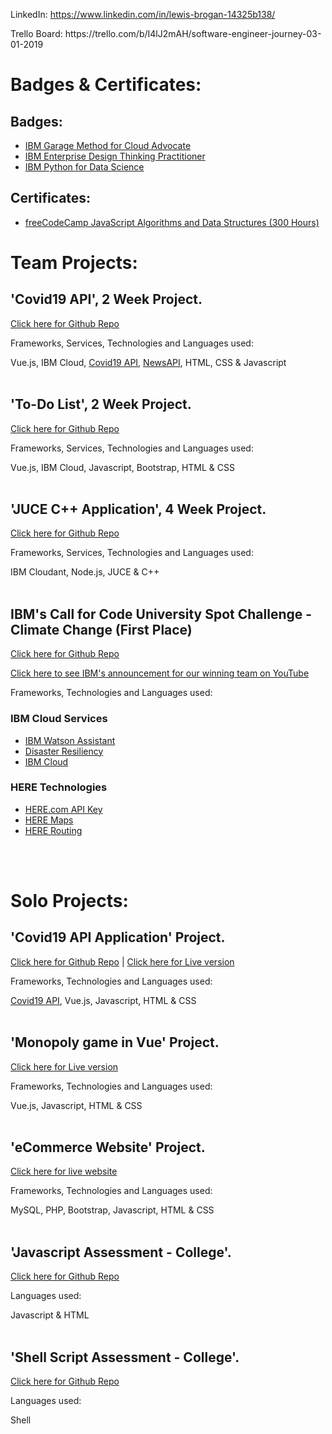LinkedIn: https://www.linkedin.com/in/lewis-brogan-14325b138/
<p>Trello Board: https://trello.com/b/I4lJ2mAH/software-engineer-journey-03-01-2019

# Badges & Certificates:
## Badges:
- <a href="https://www.youracclaim.com/badges/8dea6306-65e0-4a7a-9e17-4be9212eeeea?source=linked_in_profile">IBM Garage Method for Cloud Advocate</a>
- <a href="https://www.youracclaim.com/badges/9b69ed81-810a-4bd5-929a-8f8001b7bc15?source=linked_in_profile">IBM Enterprise Design Thinking Practitioner</a>
- <a href="https://www.youracclaim.com/badges/69d5205b-8193-4c38-af7f-c82fe03ee52b?source=linked_in_profile">IBM Python for Data Science</a>

## Certificates:
- <a href="https://www.freecodecamp.org/certification/lewisbrogan/javascript-algorithms-and-data-structures">freeCodeCamp JavaScript Algorithms and Data Structures (300 Hours)</a>


# Team Projects:
## 'Covid19 API', 2 Week Project. 
<a href="https://github.com/iLewisBrogan/covid19app_team_sprint">Click here for Github Repo</a>
<p>Frameworks, Services, Technologies and Languages used:
<p> Vue.js, IBM Cloud, <a href="https://covid19api.com/">Covid19 API</a>, <a href="https://newsapi.org/">NewsAPI</a>, HTML, CSS & Javascript
<br>
<br>

## 'To-Do List', 2 Week Project.
<a href="https://github.com/iLewisBrogan/todoapp_team1_sprint">Click here for Github Repo</a>
<p>Frameworks, Services, Technologies and Languages used:
<p>Vue.js, IBM Cloud, Javascript, Bootstrap, HTML & CSS
<br>
<br>

## 'JUCE C++ Application', 4 Week Project.
<a href="https://github.com/iLewisBrogan/juceCpp-uhi-sprint">Click here for Github Repo</a>
<p>Frameworks, Services, Technologies and Languages used:
<p>IBM Cloudant, Node.js, JUCE & C++
<br>
<br>

## IBM's Call for Code University Spot Challenge - Climate Change (First Place)
<a href="https://github.com/iLewisBrogan/callforcode-uhi">Click here for Github Repo</a>
<p><a href="https://youtu.be/GmEKql_ZfGg?t=1080">Click here to see IBM's announcement for our winning team on YouTube</a>
<p>Frameworks, Technologies and Languages used:

### IBM Cloud Services

- [IBM Watson Assistant](https://www.ibm.com/cloud/watson-assistant/)
- [Disaster Resiliency](https://developer.ibm.com/callforcode/get-started/climate-change/disaster-resiliency/)
- [IBM Cloud](https://cloud.ibm.com/)

### HERE Technologies

- [HERE.com API Key](https://developer.here.com/ref/IBM_starterkit_Covid?create=Freemium-Basic)
- [HERE Maps](https://developer.here.com/products/maps)
- [HERE Routing](https://developer.here.com/products/routing)
<br>
<br>

# Solo Projects:
## 'Covid19 API Application' Project. 
<a href="https://github.com/iLewisBrogan/covid19app_personal">Click here for Github Repo</a> | <a href="http://covid19api.ilewisbrogan.com/">Click here for Live version</a>
<p>Frameworks, Technologies and Languages used:
<p><a href="https://covid19api.com/">Covid19 API</a>, Vue.js, Javascript, HTML & CSS
<br>
<br>
 
## 'Monopoly game in Vue' Project. 
<a href="http://monopoly.ilewisbrogan.com/">Click here for Live version</a>
<p>Frameworks, Technologies and Languages used:
<p>Vue.js, Javascript, HTML & CSS
<br>
<br>

## 'eCommerce Website' Project. 
<a href="https://comp-server.uhi.ac.uk/~06016658">Click here for live website</a>
<p>Frameworks, Technologies and Languages used:
<p> MySQL, PHP, Bootstrap, Javascript, HTML & CSS
<br>
<br>

## 'Javascript Assessment - College'. 
<a href="https://github.com/iLewisBrogan/Javascript-assessment1-college">Click here for Github Repo</a>
<p>Languages used:
<p>Javascript & HTML
<br>
<br>

## 'Shell Script Assessment - College'. 
<a href="https://github.com/iLewisBrogan/Shell-script-assessment-linux">Click here for Github Repo</a>
<p>Languages used:
<p>Shell
<br>
<br>
